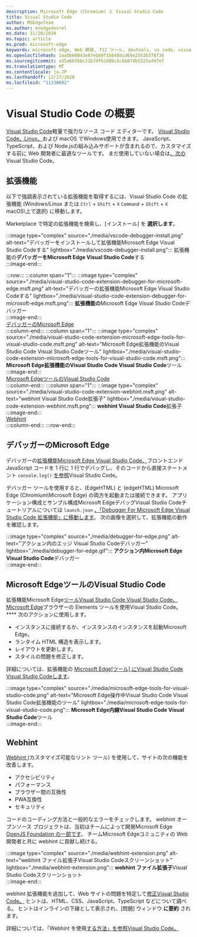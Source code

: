 ```yaml
---
description: Microsoft Edge (Chromium) と Visual Studio Code
title: Visual Studio Code
author: MSEdgeTeam
ms.author: msedgedevrel
ms.date: 11/20/2020
ms.topic: article
ms.prod: microsoft-edge
keywords: microsoft edge, Web 開発, f12 ツール, devtools, vs code, visual studio code, Debugger, webhint
ms.openlocfilehash: 1aa5b66043e87ebb0f1b848dcd60e2553b378f36
ms.sourcegitcommit: a35a6b5bbc21b7df61d08cbc6b074b5325ad4fef
ms.translationtype: MT
ms.contentlocale: ja-JP
ms.lasthandoff: 12/17/2020
ms.locfileid: "11230692"
---
```

# Visual Studio Code の概要  

[Visual Studio Code][VisualStudioCodeDocs]軽量で強力なソース コード エディターです。  [Visual Studio Code、Linux、][VisualStudioCodeDocs]および macOS でWindows使用できます。  JavaScript、TypeScript、および Node.jsの組み込みサポートが含まれるので、カスタマイズする前に Web 開発者に最適なツールです。  まだ使用していない場合は[、次の][VisualstudioCode]Visual Studio Code。  

## 拡張機能  

<!--todo: We want to put something like the tiles for extensions Visual Studio Code uses on this page https://code.visualstudio.com/Docs#top-extensions but I don't think this is a markdown page.  I think it's a web page.  I couldn't find anything in https://github.com/Microsoft/vscode-docs that looks like this page. In the meantime, here's what I've come up with: -->  

以下で強調表示されている拡張機能を取得するには、Visual Studio Code の拡張機能 \(Windows/Linux または `Ctrl` + `Shift` + `X` `Command` + `Shift` + `X` macOS\上で選択) に移動します。  

Marketplace で特定の拡張機能を検索し、[インストール] を **選択します**。  

:::image type="complex" source="./media/vscode-debugger-install.png" alt-text="デバッガーをインストールして拡張機能Microsoft Edge Visual Studio Codeする" lightbox="./media/vscode-debugger-install.png":::
   拡張機能の**デバッガーをMicrosoft Edge Visual Studio Code**する  
:::image-end:::  

:::row:::
   :::column span="1":::
      :::image type="complex" source="./media/visual-studio-code-extension-debugger-for-microsoft-edge.msft.png" alt-text="デバッガーの拡張機能Microsoft Edge Visual Studio Codeする" lightbox="./media/visual-studio-code-extension-debugger-for-microsoft-edge.msft.png":::
         **拡張機能の**Microsoft Edge Visual Studio Codeデバッガー  
      :::image-end:::  
      [デバッガーのMicrosoft Edge](#debugger-for-microsoft-edge)  
   :::column-end:::
   :::column span="1":::
      :::image type="complex" source="./media/visual-studio-code-extension-microsoft-edge-tools-for-visual-studio-code.msft.png" alt-text="Microsoft Edge拡張機能のVisual Studio Code Visual Studio Codeツール" lightbox="./media/visual-studio-code-extension-microsoft-edge-tools-for-visual-studio-code.msft.png":::
         **Microsoft Edge拡張機能のVisual Studio Code Visual Studio Code**ツール  
      :::image-end:::  
      [Microsoft EdgeツールのVisual Studio Code](#microsoft-edge-tools-for-visual-studio-code)  
   :::column-end:::
   :::column span="1":::
      :::image type="complex" source="./media/visual-studio-code-extension-webhint.msft.png" alt-text="webhint Visual Studio Code拡張子" lightbox="./media/visual-studio-code-extension-webhint.msft.png":::
         **webhint Visual Studio Code**拡張子  
      :::image-end:::  
      [Webhint](#webhint)  
   :::column-end:::
:::row-end:::  

## デバッガーのMicrosoft Edge  

デバッガーの[拡張機能Microsoft Edge Visual Studio Code、][VisualstudioMarketplaceDebuggerMicrosoftEdge]フロントエンド JavaScript コードを 1 行に 1 行でデバッグし、そのコードから直接ステートメント `console.log()` [を参照][VisualstudioCode]Visual Studio Code。  
      
デバッガー ツールを使用すると、\(EdgeHTML\) と \(edgeHTML\) Microsoft Edge \(Chromium\Microsoft Edge) の両方を起動または接続できます。  アプリケーション構成とサンプル構成Microsoft EdgeデバッグVisual Studio Codeチュートリアルについては `launch.json` [、「Debugger For Microsoft Edge Visual Studio Code 拡張機能」に移動します][VisualStudioCodeDebuggerEdge]。  次の画像を選択して、拡張機能の動作を確認します。  

:::image type="complex" source="./media/debugger-for-edge.png" alt-text="アクション内のエッジ Visual Studio Codeデバッガー" lightbox="./media/debugger-for-edge.gif":::
   **アクション内Microsoft Edge Visual Studio Code**デバッガー  
:::image-end:::  

## Microsoft EdgeツールのVisual Studio Code

拡張機能Microsoft Edge[ツールVisual Studio Code Visual Studio Code、Microsoft Edge][VisualstudioMarketplaceMicrosoftEdgeToolsVisualStudioCode]ブラウザーの Elements ツールを使用Visual Studio Code。 ****  次のアクションに使用します。  

*   インスタンスに接続するか、インスタンスのインスタンスを起動Microsoft Edge。  
*   ランタイム HTML 構造を表示します。  
*   レイアウトを更新します。  
*   スタイルの問題を修正します。  
    
詳細については、拡張機能の [Microsoft Edge[ツール] にVisual Studio Code Visual Studio Codeします][VisualStudioCodeMicrosoftEdgeDevtoolsExtension]。  <!--  Choose the following image to see the extension in action.  -->  
      
:::image type="complex" source="./media/microsoft-edge-tools-for-visual-studio-code.png" alt-text="Microsoft Edge操作中Visual Studio Code Visual Studio Code拡張機能のツール" lightbox="./media/microsoft-edge-tools-for-visual-studio-code.png":::
   **Microsoft Edge内線Visual Studio Code Visual Studio Code**ツール  
:::image-end:::  

## Webhint  
      
[Webhint (][WebhintMain]カスタマイズ可能なリント ツール) を使用して、サイトの次の機能を改善します。  

*   アクセシビリティ
*   パフォーマンス
*   ブラウザー間の互換性
*   PWA互換性
*   セキュリティ

コードのコーディング方法と一般的なエラーをチェックします。 webhint オープンソース プロジェクトは、当初はチームによって開発Microsoft Edge [OpenJS Foundation の一部です][OpenjsFoundation]。  チームMicrosoft Edgeコミュニティの Web 開発者と共に webhint に貢献し続ける。  <!--  Choose the following image to see the extension in action.  -->  
      
:::image type="complex" source="./media/webhint-extension.png" alt-text="webhint ファイル拡張子Visual Studio Codeスクリーンショット" lightbox="./media/webhint-extension.png":::
   **webhint ファイル拡張子**Visual Studio Codeスクリーンショット  
:::image-end:::  
      
webhint 拡張機能を追加して、Web サイトの問題を特定して[修正Visual Studio Code。][VisualstudioMarketplaceWebhint]  ヒントは、HTML、CSS、JavaScript、TypeScript などについて調べる。  ヒントはインラインの下線として表示され、[問題] ウィンドウ **に要約** されます。  
      
詳細については、「Webhint を使用[する方法」を参照Visual Studio Code。][VisualStudioCodeWebhint]  

<!--links -->  

[VisualStudioCodeDebuggerEdge]: ./debugger-for-edge.md "デバッガー の拡張機能Microsoft Edge Visual Studio Codeの|Microsoft Docs"  
[VisualStudioCodeMicrosoftEdgeDevtoolsExtension]: ./microsoft-edge-devtools-extension.md "Microsoft EdgeDevTools for Visual Studio Code |Microsoft Docs"  
[VisualStudioCodeWebhint]: ./webhint.md "Webhint Visual Studio Code 拡張機能 |Microsoft Docs"  

[VisualstudioCode]: https://code.visualstudio.com "Visual Studio Code"  
[VisualStudioCodeDocs]: https://code.visualstudio.com/Docs "ドキュメント |Visual Studio Code"   

[VisualstudioMarketplaceDebuggerMicrosoftEdge]: https://marketplace.visualstudio.com/items?itemName=msjsdiag.debugger-for-edge "デバッガーのMicrosoft Edge |Visual StudioMarketplace"  
[VisualstudioMarketplaceMicrosoftEdgeToolsVisualStudioCode]: https://marketplace.visualstudio.com/items?itemName=ms-edgedevtools.vscode-edge-devtools "Microsoft Edge Tools for Visual Studio Code | Visual Studio Marketplace"  

[VisualstudioMarketplaceWebhint]: https://marketplace.visualstudio.com/items?itemName=webhint.vscode-webhint "webhint |Visual StudioMarketplace"  

[WebhintMain]:  https://webhint.io "webhint"  
[OpenjsFoundation]:  https://openjsf.org "OpenJS Foundation"  
